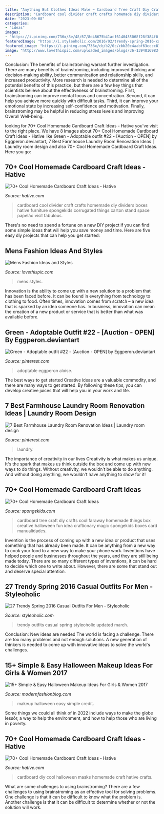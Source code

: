 ```yaml
---
title: "Anything But Clothes Ideas Male ~ Cardboard Tree Craft Diy Crafts Cool Faraway Homemade Things Box Creative Halloween Fun Idea Craftionary Magic Spongekids Boxes Card Manualidades"
description: "Cardboard cool divider craft crafts homemade diy dividers boxes hative furniture spongekids corrugated things carton stand space papelão visit fabulous"
date: "2023-09-08"
categories:
- "ideas"
images:
- "https://i.pinimg.com/736x/8e/48/67/8e48675b41acf6140435068f28f384f0.jpg"
featuredImage: "https://i.styleoholic.com/2016/02/trendy-spring-2016-casual-outfits-for-men-11.jpg"
featured_image: "https://i.pinimg.com/736x/cb/b2/0c/cbb20c4aabf63cccc810e4848cae52b0.jpg"
image: "http://www.lovethispic.com/uploaded_images/blogs/36-1394816983-7-2.jpg"
---
```



Conclusion: The benefits of brainstroming warrant further investigation.
There are many benefits of brainstroming, including improved thinking and decision-making ability, better communication and relationship skills, and increased productivity. More research is needed to determine all of the potential benefits of this practice, but there are a few key things that scientists believe about the effectiveness of brainstroming. First, brainstroming can improve mental focus and concentration. Second, it can help you achieve more quickly with difficult tasks. Third, it can improve your emotional state by increasing self-confidence and motivation. Finally, brainstroming may be helpful in reducing stress levels and improving Overall Well-being.

	

		
looking for 70+ Cool Homemade Cardboard Craft Ideas - Hative you've visit to the right place. We have 8 Images about 70+ Cool Homemade Cardboard Craft Ideas - Hative like Green - Adoptable outfit #22 - [Auction - OPEN] by Eggperon.deviantart, 7 Best Farmhouse Laundry Room Renovation Ideas | Laundry room design and also 70+ Cool Homemade Cardboard Craft Ideas. Here you go:
		
    
## 70+ Cool Homemade Cardboard Craft Ideas - Hative

<img loading=lazy src="https://hative.com/wp-content/uploads/2014/04/cardboard-crafts/25-cardboard-room-divider.jpg" onerror="this.onerror=null;this.src='https://tse3.mm.bing.net/th?id=OIP.V8twlqYQSxlzuJt0axIWrQHaHV&amp;pid=15.1';" alt="70+ Cool Homemade Cardboard Craft Ideas - Hative">

_Source: hative.com_

>cardboard cool divider craft crafts homemade diy dividers boxes hative furniture spongekids corrugated things carton stand space papelão visit fabulous. 

	

There's no need to spend a fortune on a new DIY project if you can find some simple ideas that will help you save money and time. Here are five easy diy projects that can help you get started: 

    
## Mens Fashion Ideas And Styles

<img loading=lazy src="http://www.lovethispic.com/uploaded_images/blogs/36-1394816983-7-2.jpg" onerror="this.onerror=null;this.src='https://tse3.mm.bing.net/th?id=OIP.ut6ZRgQbpgUAv9aXyo605wHaPw&amp;pid=15.1';" alt="Mens Fashion Ideas and Styles">

_Source: lovethispic.com_

>mens styles. 

	

Innovation is the ability to come up with a new solution to a problem that has been faced before. It can be found in everything from technology to clothing to food. Often times, innovation comes from scratch – a new idea that is sparked by an idea someone has. In business, innovation can mean the creation of a new product or service that is better than what was available before.

    
## Green - Adoptable Outfit #22 - [Auction - OPEN] By Eggperon.deviantart

<img loading=lazy src="https://i.pinimg.com/736x/8e/48/67/8e48675b41acf6140435068f28f384f0.jpg" onerror="this.onerror=null;this.src='https://tse1.mm.bing.net/th?id=OIP.fha1Y66TVynlG8_70KbpRAHaMP&amp;pid=15.1';" alt="Green - Adoptable outfit #22 - [Auction - OPEN] by Eggperon.deviantart">

_Source: pinterest.com_

>adoptable eggperon aloise. 

	

The best ways to get started
Creative ideas are a valuable commodity, and there are many ways to get started. By following these tips, you can develop creative juices that will help you in your work and life.

    
## 7 Best Farmhouse Laundry Room Renovation Ideas | Laundry Room Design

<img loading=lazy src="https://i.pinimg.com/736x/cb/b2/0c/cbb20c4aabf63cccc810e4848cae52b0.jpg" onerror="this.onerror=null;this.src='https://tse1.mm.bing.net/th?id=OIP.lrcRqPZAzaU0zKLSbkVH0gHaLe&amp;pid=15.1';" alt="7 Best Farmhouse Laundry Room Renovation Ideas | Laundry room design">

_Source: pinterest.com_

>laundry. 

	

The importance of creativity in our lives
Creativity is what makes us unique. It's the spark that makes us think outside the box and come up with new ways to do things. Without creativity, we wouldn't be able to do anything. And without doing anything, we wouldn't have anything to show for it!

    
## 70+ Cool Homemade Cardboard Craft Ideas

<img loading=lazy src="http://spongekids.com/wp-content/uploads/2014/04/cardboard-crafts/8-cardboard-faraway-tree.jpg" onerror="this.onerror=null;this.src='https://tse3.mm.bing.net/th?id=OIP.TVYu1wHsg8_a4nw5TLYsSAHaLV&amp;pid=15.1';" alt="70+ Cool Homemade Cardboard Craft Ideas">

_Source: spongekids.com_

>cardboard tree craft diy crafts cool faraway homemade things box creative halloween fun idea craftionary magic spongekids boxes card manualidades. 

	

Invention is the process of coming up with a new idea or product that uses something that has already been made. It can be anything from a new way to cook your food to a new way to make your phone work. Inventions have helped people and businesses throughout the years, and they are still being made today. There are so many different types of inventions, it can be hard to decide which one to write about. However, there are some that stand out and deserve special attention.

    
## 27 Trendy Spring 2016 Casual Outfits For Men - Styleoholic

<img loading=lazy src="https://i.styleoholic.com/2016/02/trendy-spring-2016-casual-outfits-for-men-11.jpg" onerror="this.onerror=null;this.src='https://tse1.mm.bing.net/th?id=OIP.Av0liWtKpJZWl0oWBT37kQHaLH&amp;pid=15.1';" alt="27 Trendy Spring 2016 Casual Outfits For Men - Styleoholic">

_Source: styleoholic.com_

>trendy outfits casual spring styleoholic updated march. 

	

Conclusion: New ideas are needed
The world is facing a challenge. There are too many problems and not enough solutions. A new generation of thinkers is needed to come up with innovative ideas to solve the world's challenges.

    
## 15+ Simple &amp; Easy Halloween Makeup Ideas For Girls &amp; Women 2017

<img loading=lazy src="http://modernfashionblog.com/wp-content/uploads/2017/08/15-Simple-Easy-Halloween-Makeup-Ideas-For-Girls-Women-2017-5.jpg" onerror="this.onerror=null;this.src='https://tse4.mm.bing.net/th?id=OIP.f7sFaJ3nUPRrF18uZhlabgAAAA&amp;pid=15.1';" alt="15+ Simple &amp; Easy Halloween Makeup Ideas For Girls &amp; Women 2017">

_Source: modernfashionblog.com_

>makeup halloween easy simple credit. 

	

Some things we could all think of in 2022 include ways to make the globe lessôr, a way to help the environment, and how to help those who are living in poverty.

    
## 70+ Cool Homemade Cardboard Craft Ideas - Hative

<img loading=lazy src="https://hative.com/wp-content/uploads/2014/04/cardboard-crafts/11-diy-halloween-masks.jpg" onerror="this.onerror=null;this.src='https://tse1.mm.bing.net/th?id=OIP.uG6X6SdVYsc8DfMd8mFvywHaKO&amp;pid=15.1';" alt="70+ Cool Homemade Cardboard Craft Ideas - Hative">

_Source: hative.com_

>cardboard diy cool halloween masks homemade craft hative crafts. 

	

What are some challenges to using brainstroming?
There are a few challenges to using brainstroming as an effective tool for solving problems. One challenge is that it can be difficult to know what the problem is. Another challenge is that it can be difficult to determine whether or not the solution will work.

